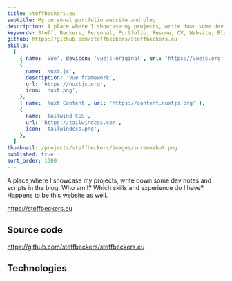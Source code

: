 ```yaml
---
title: steffbeckers.eu
subtitle: My personal portfolio website and blog
description: A place where I showcase my projects, write down some dev notes and scripts in the blog. Who am I? Which skills and experience do I have? Happens to be this website as well.
keywords: Steff, Beckers, Personal, Portfolio, Resume, CV, Website, Blog, steffbeckers.eu, Vue, Vue.js, Nuxt, Nuxt.js, Nuxt Content, Tailwind CSS
github: https://github.com/steffbeckers/steffbeckers.eu
skills:
  [
    { name: 'Vue', devicon: 'vuejs-original', url: 'https://vuejs.org' },
    {
      name: 'Nuxt.js',
      description: 'Vue framework',
      url: 'https://nuxtjs.org',
      icon: 'nuxt.png',
    },
    { name: 'Nuxt Content', url: 'https://content.nuxtjs.org' },
    {
      name: 'Tailwind CSS',
      url: 'https://tailwindcss.com',
      icon: 'tailwindcss.png',
    },
  ]
thumbnail: /projects/steffbeckers/images/screenshot.png
published: true
sort_order: 1000
---
```


A place where I showcase my projects, write down some dev notes and scripts in the blog. Who am I? Which skills and experience do I have? Happens to be this website as well.

https://steffbeckers.eu

## Source code

https://github.com/steffbeckers/steffbeckers.eu

## Technologies

<skills-list :skills="skills"></skills-list>
